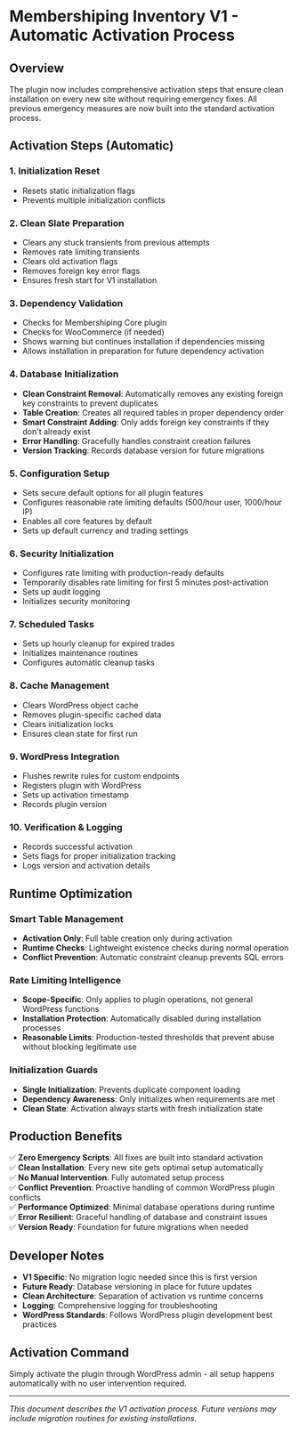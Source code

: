 # Membershiping Inventory V1 - Automatic Activation Process

## Overview
The plugin now includes comprehensive activation steps that ensure clean installation on every new site without requiring emergency fixes. All previous emergency measures are now built into the standard activation process.

## Activation Steps (Automatic)

### 1. **Initialization Reset**
- Resets static initialization flags
- Prevents multiple initialization conflicts

### 2. **Clean Slate Preparation**
- Clears any stuck transients from previous attempts
- Removes rate limiting transients
- Clears old activation flags
- Removes foreign key error flags
- Ensures fresh start for V1 installation

### 3. **Dependency Validation**
- Checks for Membershiping Core plugin
- Checks for WooCommerce (if needed)
- Shows warning but continues installation if dependencies missing
- Allows installation in preparation for future dependency activation

### 4. **Database Initialization**
- **Clean Constraint Removal**: Automatically removes any existing foreign key constraints to prevent duplicates
- **Table Creation**: Creates all required tables in proper dependency order
- **Smart Constraint Adding**: Only adds foreign key constraints if they don't already exist
- **Error Handling**: Gracefully handles constraint creation failures
- **Version Tracking**: Records database version for future migrations

### 5. **Configuration Setup**
- Sets secure default options for all plugin features
- Configures reasonable rate limiting defaults (500/hour user, 1000/hour IP)
- Enables all core features by default
- Sets up default currency and trading settings

### 6. **Security Initialization**
- Configures rate limiting with production-ready defaults
- Temporarily disables rate limiting for first 5 minutes post-activation
- Sets up audit logging
- Initializes security monitoring

### 7. **Scheduled Tasks**
- Sets up hourly cleanup for expired trades
- Initializes maintenance routines
- Configures automatic cleanup tasks

### 8. **Cache Management**
- Clears WordPress object cache
- Removes plugin-specific cached data
- Clears initialization locks
- Ensures clean state for first run

### 9. **WordPress Integration**
- Flushes rewrite rules for custom endpoints
- Registers plugin with WordPress
- Sets up activation timestamp
- Records plugin version

### 10. **Verification & Logging**
- Records successful activation
- Sets flags for proper initialization tracking
- Logs version and activation details

## Runtime Optimization

### Smart Table Management
- **Activation Only**: Full table creation only during activation
- **Runtime Checks**: Lightweight existence checks during normal operation
- **Conflict Prevention**: Automatic constraint cleanup prevents SQL errors

### Rate Limiting Intelligence
- **Scope-Specific**: Only applies to plugin operations, not general WordPress functions
- **Installation Protection**: Automatically disabled during installation processes
- **Reasonable Limits**: Production-tested thresholds that prevent abuse without blocking legitimate use

### Initialization Guards
- **Single Initialization**: Prevents duplicate component loading
- **Dependency Awareness**: Only initializes when requirements are met
- **Clean State**: Activation always starts with fresh initialization state

## Production Benefits

✅ **Zero Emergency Scripts**: All fixes are built into standard activation  
✅ **Clean Installation**: Every new site gets optimal setup automatically  
✅ **No Manual Intervention**: Fully automated setup process  
✅ **Conflict Prevention**: Proactive handling of common WordPress plugin conflicts  
✅ **Performance Optimized**: Minimal database operations during runtime  
✅ **Error Resilient**: Graceful handling of database and constraint issues  
✅ **Version Ready**: Foundation for future migrations when needed  

## Developer Notes

- **V1 Specific**: No migration logic needed since this is first version
- **Future Ready**: Database versioning in place for future updates
- **Clean Architecture**: Separation of activation vs runtime concerns
- **Logging**: Comprehensive logging for troubleshooting
- **WordPress Standards**: Follows WordPress plugin development best practices

## Activation Command
Simply activate the plugin through WordPress admin - all setup happens automatically with no user intervention required.

---
*This document describes the V1 activation process. Future versions may include migration routines for existing installations.*

